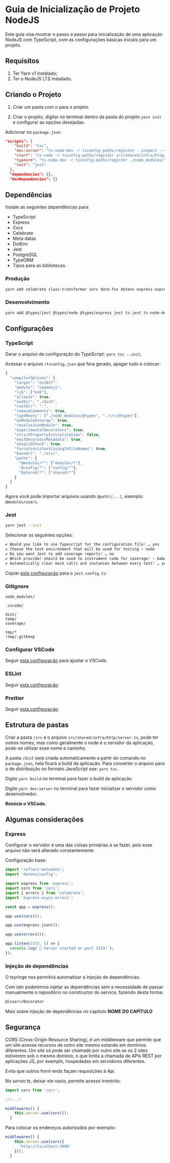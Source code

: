 # Guia de Inicialização de Projeto NodeJS

Este guia visa mostrar o passo a passo para inicialização de uma aplicação NodeJS com TypeScript, com as configurações básicas iniciais para um projeto.

## Requisitos

1. Ter Yarn v1 instalado;
2. Ter o NodeJS LTS instalado.

## Criando o Projeto

1. Criar um pasta com o para o projeto.

2. Criar o projeto, digitar no terminal dentro da pasta do projeto `yarn init` e configurar as opções desejadas.

Adicionar no `package.json`:

```json
"scripts": {
    "build": "tsc",
    "dev:server": "ts-node-dev -r tsconfig-paths/register --inspect --transpile-only --ignore-watch node_modules src/shared/infra/http/server.ts",
    "start": "ts-node -r tsconfig-paths/register src/shared/infra/http/index.ts",
    "typeorm": "ts-node-dev -r tsconfig-paths/register ./node_modules/typeorm/cli.js",
    "test": "jest"
  },
  "dependencies": {},
  "devDependencies": {}
```

## Dependências

Instale as seguintes dependências para:

- TypeScript
- Express
- Cors
- Celebrate
- Meta datas
- DotEnv
- Jest
- PostgreSQL
- TypeORM
- Tipos para as bibliotecas.

### Produção

```bash
yarn add celebrate class-transformer cors date-fns dotenv express express-async-errors pg reflect-metadata tsyringe typeorm
```

### Desenvolvimento

```zsh
yarn add @types/jest @types/node @types/express jest ts-jest ts-node-dev typescript tsconfig-paths -D
```

## Configurações

### TypeScript

Gerar o arquivo de configuração do TypeScript: `yarn tsc --init`;

Acessar o arquivo `/tsconfig.json` que fora gerado, apagar tudo e colocar:

```js
{
  "compilerOptions": {
    "target": "es2017",
    "module": "commonjs",
    "lib": ["es6"],
    "allowJs": true,
    "outDir": "./dist",
    "rootDir": ".",
    "removeComments": true,
    "typeRoots": ["./node_modules/@types", "./src/@types"],
    "esModuleInterop": true,
    "resolveJsonModule": true,
    "experimentalDecorators": true,
    "strictPropertyInitialization": false,
    "emitDecoratorMetadata": true,
    "skipLibCheck": true,
    "forceConsistentCasingInFileNames": true,
    "baseUrl": "./src/",
    "paths": {
      "@modules/*": ["modules/*"],
      "@config/*": ["config/*"],
      "@shared/*": ["shared/*"]
    }
  }
}
```

Agora você pode importar arquivos usando `@path\(...)`, exemplo: `@modules/users`.

### Jest

```zsh
yarn jest --init
```

Selecionar as seguintes opções:

```zsh
✔ Would you like to use Typescript for the configuration file? … yes
✔ Choose the test environment that will be used for testing › node
✔ Do you want Jest to add coverage reports? … no
✔ Which provider should be used to instrument code for coverage? › babel
✔ Automatically clear mock calls and instances between every test? … yes
```

Copiar [esta configuração]([link](https://github.com/MGustav0/tutoriando/blob/master/01_-_Back-end/NodeJS/03.01_-_jest.config.md)) para o `jest.config.ts`:

### GitIgnore

```gitignore
node_modules/

.vscode/

dist/
temp/
coverage/

tmp/*
!tmp/.gitkeep
```

### Configurar VSCode

Seguir [esta configuração](https://github.com/MGustav0/tutoriando/blob/master/07_-_Code_Formatters/05_-_VSCode.md) para ajustar o VSCode.

### ESLint

Seguir [esta configuração](https://github.com/MGustav0/tutoriando/blob/master/07_-_Code_Formatters/02_-_ESLint_-_NodeJS.md).

### Prettier

Seguir [esta configuração](https://github.com/MGustav0/tutoriando/blob/master/07_-_Code_Formatters/01_-_Prettier.md).

## Estrutura de pastas

Criar a pasta `/src` e o arquivo `src/shared/infra/http/server.ts`, pode ter outros nomes, mas como geralmente o node é o servidor da aplicação, pode-se utilizar esse nome e caminho.

A pasta `/dist` será criada automaticamente a partir do comando no `package.json`, nela ficará a build da aplicação. Para converter o arquivo para o de distribuição no formato JavaScript use: `yarn tsc`.

Digite `yarn build` no terminal para fazer o build da aplicação.

Digite `yarn dev:server` no terminal para fazer inicializar o servidor como desenvolvedor.

**Reinicie o VSCode.**

## Algumas considerações

### Express

Configurar o servidor é uma das coisas primárias à se fazer, pois esse arquivo não será alterado constantemente.

Configuração base:

```js
import 'reflect-metadata';
import 'dotenv/config';

import express from 'express';
import cors from 'cors';
import { errors } from 'celebrate';
import 'express-async-errors';

const app = express();

app.use(cors());

app.use(express.json());

app.use(errors());

app.listen(3333, () => {
  console.log(`🚀 Server started on port 3333!`);
});

```

### Injeção de dependências

O tsyringe nos permitirá automatizar a injeção de dependências.

Com isto poderemos injetar as dependências sem a necessidade de passar manualmente o repositório no constructor do service, fazendo desta forma:

```js
@inserirDecorator
```

Mais sobre injeção de dependências no capítulo **NOME DO CAPÍTULO**

## Segurança

CORS (Cross-Origin Resource Sharing), é um middleware que permite que um site acesse recursos de outro site mesmo estando em domínios diferentes. Um site só pode ser chamado por outro site se os 2 sites estiverem sob o mesmo domínio, o que limita a chamada de APIs REST por aplicações JS, por exemplo, hospedadas em servidores diferentes.

Evita que outros front-ends façam requisições à Api.

No _server.ts_, deixar ele vazio, permite acesso irrestrito:

```js
import cors from 'cors';

//(...)

middlewares() {
    this.server.use(cors());
  }
```

Para colocar os endereços autorizados por exemplo:

```js
middlewares() {
    this.server.use(cors({
      'http://localhost:3000'
    }));
  }
```
